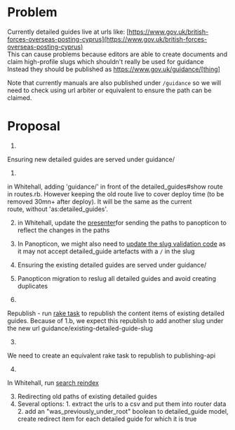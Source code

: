# Problem

Currently detailed guides live at urls like: [https://www.gov.uk/british-forces-overseas-posting-cyprus](https://www.gov.uk/british-forces-overseas-posting-cyprus)  
This can cause problems because editors are able to create documents and claim high-profile slugs which shouldn't really be used for guidance  
Instead they should be published as https://www.gov.uk/guidance/[thing]

Note that currently manuals are also published under `/guidance` so we will need to check using url arbiter or equivalent to ensure the path can be claimed.

# Proposal

1. 

Ensuring new detailed guides are served under guidance/

  1. 

in Whitehall, adding 'guidance/' in front of the detailed\_guides#show route in routes.rb. However keeping the old route live to cover deploy time (to be removed 30mn+ after deploy). It will be the same as the current route,&nbsp;without 'as:detailed\_guides'.

  2. in Whitehall, update&nbsp;the [presenter](https://github.com/alphagov/whitehall/blob/master/app/models/registerable_edition.rb#L26-L32)for sending the paths to panopticon to reflect the changes in the paths
  3. In Panopticon, we&nbsp;might also need to [update the slug validation code](https://github.com/alphagov/govuk_content_models/blob/master/app/validators/slug_validator.rb) as it may not accept detailed\_guide artefacts with a `/` in the slug  
  
2. Ensuring the existing detailed guides are served under guidance/
  1. Panopticon migration to reslug all detailed guides and avoid creating duplicates
  2. 

Republish - run [rake task](https://github.com/alphagov/whitehall/blob/master/lib/tasks/panopticon.rake#L24)&nbsp;to republish the content items of existing detailed guides. Because of 1.b, we expect this republish to add another slug under the new url guidance/existing-detailed-guide-slug

  3. 

We need to create an equivalent rake task to republish to publishing-api

  4. 

In Whitehall, run [search reindex](https://github.com/alphagov/whitehall/blob/master/lib/tasks/rummager.rake#L19)&nbsp;

3. Redirecting old paths of existing detailed guides
  1. Several options:
    1. extract the urls to a csv and put them into router data
    2. add an "was\_previously\_under\_root" boolean to detailed\_guide model, create redirect item for each detailed guide for which it is true&nbsp;

&nbsp;

